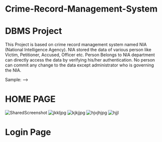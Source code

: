# Crime-Record-Management-System

# DBMS Project

This Project is based on crime record management system named NIA (National Intelligence Agency).
NIA stored the data of various person like Victim, Petitioner, Accused, Officer etc. Person Belongs to NIA department can directly access the data by verifying his/her authentication. No person can commit any change to the data except administrator who is governing the NIA. 

Sample: -->
<h1> HOME PAGE </h1>

![SharedScreenshot](https://user-images.githubusercontent.com/36730768/93243668-2542fb80-f7a6-11ea-8d08-a2c73a409798.jpg)
![jkkljpg](https://user-images.githubusercontent.com/36730768/93244515-7d2e3200-f7a7-11ea-89ba-6bc13f4a52f3.jpg)
![kjkjjpg](https://user-images.githubusercontent.com/36730768/93244543-87503080-f7a7-11ea-9270-9dab4d606342.jpg)
![hjvjhjpg](https://user-images.githubusercontent.com/36730768/93244541-86b79a00-f7a7-11ea-9bef-d7cc36ef55f6.jpg)
![hjjl](https://user-images.githubusercontent.com/36730768/93244537-85866d00-f7a7-11ea-8492-56f2d3d38ed1.jpg)

<h1> Login Page </h1>

